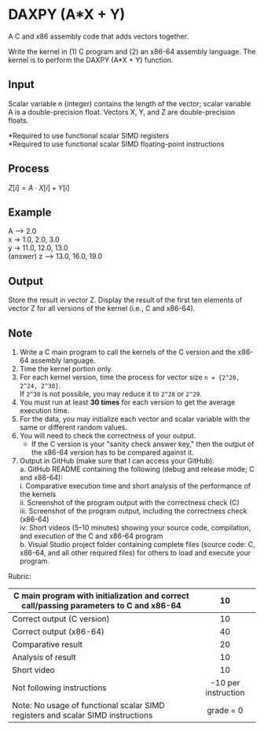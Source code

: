 # DAXPY (A*X + Y)

A C and x86 assembly code that adds vectors together.

Write the kernel in (1) C program and (2) an x86-64 assembly language. The kernel is to perform the DAXPY (A*X + Y) function.

## **Input**
Scalar variable n (integer) contains the length of the vector; scalar variable A is a double-precision float. Vectors X, Y, and Z are double-precision floats.

*Required to use functional scalar SIMD registers  
*Required to use functional scalar SIMD floating-point instructions

## **Process**
$Z[i] = A \cdot X[i] + Y[i]$

## **Example**

A --> 2.0  
x -> 1.0, 2.0, 3.0  
y -> 11.0, 12.0, 13.0  
(answer) z --> 13.0, 16.0, 19.0

## **Output** 
Store the result in vector Z. Display the result of the first ten elements of vector Z for all versions of the kernel (i.e., C and x86-64).

## Note

1. Write a C main program to call the kernels of the C version and the x86-64 assembly language.  
2. Time the kernel portion only.  
3. For each kernel version, time the process for vector size `n = {2^20, 2^24, 2^30}`.  
   If `2^30` is not possible, you may reduce it to `2^28` or `2^29`.  
4. You must run at least **30 times** for each version to get the average execution time.  
5. For the data, you may initialize each vector and scalar variable with the same or different random values.  
6. You will need to check the correctness of your output.  
   - If the C version is your "sanity check answer key," then the output of the x86-64 version has to be compared against it.  
7. Output in GitHub (make sure that I can access your GitHub):  
   a. GitHub README containing the following (debug and release mode; C and x86-64):  
      i. Comparative execution time and short analysis of the performance of the kernels  
      ii. Screenshot of the program output with the correctness check (C)  
      iii. Screenshot of the program output, including the correctness check (x86-64)  
      iv. Short videos (5–10 minutes) showing your source code, compilation, and execution of the C and x86-64 program  
   b. Visual Studio project folder containing complete files (source code: C, x86-64, and all other required files) for others to load and execute your program.

Rubric:

| C main program with initialization and correct call/passing parameters to C and x86-64 | 10 |
|----------------------------------------------------------------------------------------|:--:|
| Correct output (C version)                                                             | 10 |
| Correct output (x86-64)                                                                | 40 |
| Comparative result                                                                     | 20 |
| Analysis of result                                                                     | 10 |
| Short video                                                                            | 10 |
| Not following instructions                                                             | -10 per instruction |
|Note: No usage of functional scalar SIMD registers and scalar SIMD instructions         | grade = 0 |
